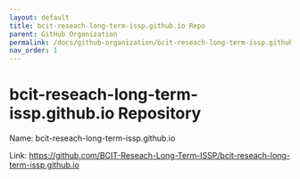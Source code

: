```yaml
---
layout: default
title: bcit-reseach-long-term-issp.github.io Repo
parent: GitHub Organization
permalink: /docs/github-organization/bcit-reseach-long-term-issp.github.io-repo/
nav_order: 1
---
```


# bcit-reseach-long-term-issp.github.io Repository

Name: bcit-reseach-long-term-issp.github.io

Link: <a href="https://github.com/BCIT-Reseach-Long-Term-ISSP/bcit-reseach-long-term-issp.github.io">https://github.com/BCIT-Reseach-Long-Term-ISSP/bcit-reseach-long-term-issp.github.io</a>
